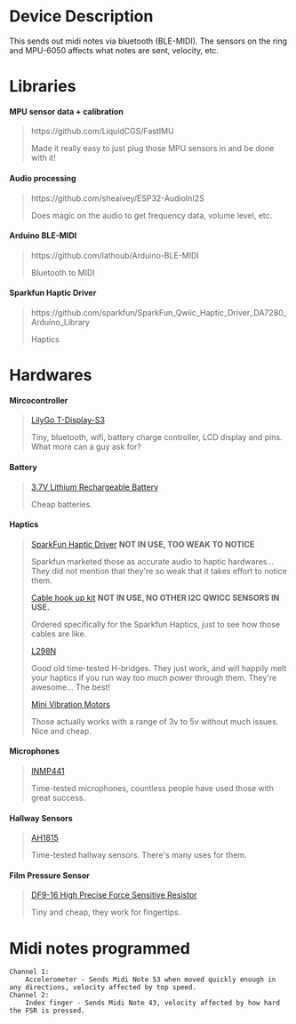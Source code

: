 # Device Description
This sends out midi notes via bluetooth (BLE-MIDI). The sensors on the ring and MPU-6050 affects what notes are sent, velocity, etc.

# Libraries
<h4>MPU sensor data + calibration</h4>
<blockquote>
	https://github.com/LiquidCGS/FastIMU
	<p>Made it really easy to just plug those MPU sensors in and be done with it!</p>
</blockquote>

<h4>Audio processing</h4>
<blockquote>
	https://github.com/sheaivey/ESP32-AudioInI2S
	<p>Does magic on the audio to get frequency data, volume level, etc.</p>
</blockquote>

<h4>Arduino BLE-MIDI</h4>
<blockquote>
	https://github.com/lathoub/Arduino-BLE-MIDI 
	<p>Bluetooth to MIDI</p>
</blockquote>

<h4>Sparkfun Haptic Driver</h4>
<blockquote>
	https://github.com/sparkfun/SparkFun_Qwiic_Haptic_Driver_DA7280_Arduino_Library
	<p>Haptics</p>
</blockquote>



# Hardwares
<div>
	<h4>Mircocontroller</h4>
	<blockquote>
		<a href="https://www.amazon.com/LILYGO-T-Display-S3-ESP32-S3-Development-Soldered/dp/B0BF542H39/">LilyGo T-Display-S3</a>
		<p>Tiny, bluetooth, wifi, battery charge controller, LCD display and pins. What more can a guy ask for?</p>
	</blockquote>
	
</div>

<div>
	<h4>Battery</h4>
	<blockquote>
		<a href="https://www.amazon.com/MakerFocus-Rechargable-Protection-Insulated-Development/dp/B08T6QS58J/?th=1">3.7V Lithium Rechargeable Battery</a>
		<p>Cheap batteries.</p>
	</blockquote>
	
</div>

<div>
	<h4>Haptics</h4>
	<blockquote>
		<a href="https://www.amazon.com/SparkFun-Qwiic-Haptic-Driver-Built/dp/B096YHK485">SparkFun Haptic Driver</a>
		<b> NOT IN USE, TOO WEAK TO NOTICE</b>
		<p>Sparkfun marketed those as accurate audio to haptic hardwares... They did not mention that they're so weak that it takes effort to notice them.</p>
		<a href="https://www.amazon.com/SparkFun-development-soldering-Breadboardable-Chain-able/dp/B07RB2LRH5">Cable hook up kit</a>
		<b> NOT IN USE, NO OTHER I2C QWICC SENSORS IN USE. </b>
		<p>Ordered specifically for the Sparkfun Haptics, just to see how those cables are like.</p>
		<a href="https://www.amazon.com/dp/B0C5JCF5RS">L298N</a>
		<p>Good old time-tested H-bridges. They just work, and will happily melt your haptics if you run way too much power through them. They're awesome... The best!</p>
		<a href="https://www.amazon.com/tatoko-Vibration-Button-Type-Vibrating-Appliances/dp/B07Q1ZV4MJ/">Mini Vibration Motors </a>
		<p>Those actually works with a range of 3v to 5v without much issues. Nice and cheap.</p>
	</blockquote>
	
</div>

<div>
	<h4>Microphones</h4>
	<blockquote>
		<a href="https://www.amazon.com/dp/B092HWW4RS">INMP441</a>
		<p>Time-tested microphones, countless people have used those with great success.</p>
	</blockquote>
</div>

<div>
	<h4>Hallway Sensors</h4>
	<blockquote>
		<a href="https://www.amazon.com/SparkFun-Hall-Effect-Sensor-AH1815-Non-Latching/dp/B07DM7WBCG">AH1815</a>
		<p>Time-tested hallway sensors. There's many uses for them.</p>
	</blockquote>
</div>

<div>
	<h4>Film Pressure Sensor</h4>
	<blockquote>
		<a href="https://www.amazon.com/dp/B07T1CHY58">DF9-16 High Precise Force Sensitive Resistor</a>
		<p>Tiny and cheap, they work for fingertips.</p>
	</blockquote>
	
</div>


<div>
	<h4></h4>
	<a href=""></a>
	<p></p>
</div>


# Midi notes programmed
	Channel 1:
		Accelerometer - Sends Midi Note 53 when moved quickly enough in any directions, velocity affected by top speed.
	Channel 2:
		Index finger - Sends Midi Note 43, velocity affected by how hard the FSR is pressed.

